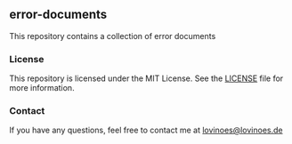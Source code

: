 ## error-documents
This repository contains a collection of error documents 


### License
This repository is licensed under the MIT License. See the [LICENSE](https://github.com/Lovinoes/error-documents/blob/main/LICENSE) file for more information.

### Contact
If you have any questions, feel free to contact me at lovinoes@lovinoes.de
